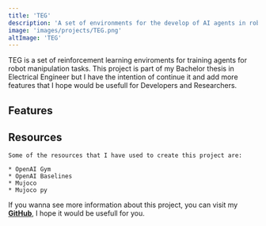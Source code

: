 ```yaml
---
title: 'TEG'
description: 'A set of environments for the develop of AI agents in robot manipulation'
image: 'images/projects/TEG.png'
altImage: 'TEG'
---
```




TEG is a set of reinforcement learning enviroments for training agents for robot manipulation tasks. This project is part of my Bachelor thesis in Electrical Engineer but I have the intention of continue it and add more features that I hope would be usefull for Developers and Researchers.



## Features



## Resources

    Some of the resources that I have used to create this project are:

    * OpenAI Gym
    * OpenAI Baselines
    * Mujoco
    * Mujoco py


If you wanna see more information about this project, you can visit my [**GitHub**](www.github.com/Alexfm101/TEG), I hope it would be usefull for you.

